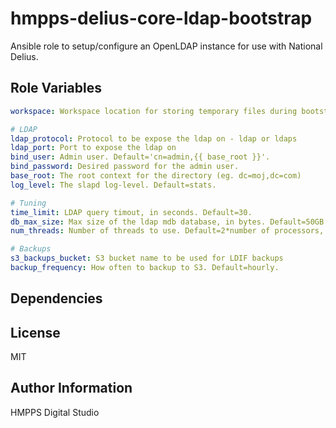 hmpps-delius-core-ldap-bootstrap
=========

Ansible role to setup/configure an OpenLDAP instance for use with National Delius.


Role Variables
--------------

```yaml
workspace: Workspace location for storing temporary files during bootstrap

# LDAP
ldap_protocol: Protocol to be expose the ldap on - ldap or ldaps 
ldap_port: Port to expose the ldap on
bind_user: Admin user. Default='cn=admin,{{ base_root }}'.
bind_password: Desired password for the admin user.
base_root: The root context for the directory (eg. dc=moj,dc=com)
log_level: The slapd log-level. Default=stats.

# Tuning
time_limit: LDAP query timout, in seconds. Default=30.
db_max_size: Max size of the ldap mdb database, in bytes. Default=50GB.
num_threads: Number of threads to use. Default=2*number of processors, or 16 if there are less than 8 processors.

# Backups
s3_backups_bucket: S3 bucket name to be used for LDIF backups
backup_frequency: How often to backup to S3. Default=hourly.

```

Dependencies
------------


License
-------

MIT

Author Information
------------------

HMPPS Digital Studio
